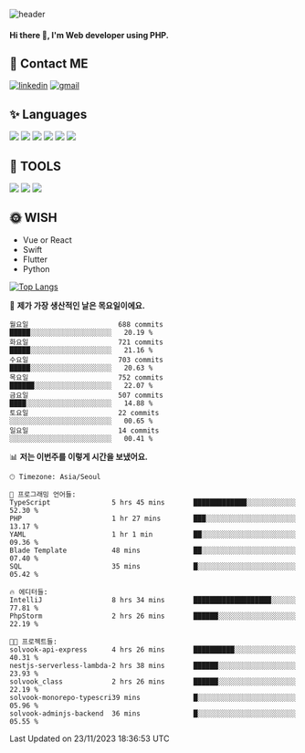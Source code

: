 ![header](https://capsule-render.vercel.app/api?type=waving&color=auto&height=300&section=header&text=Elin&fontSize=90&animation=twinkling)

#### Hi there 👋, I'm <b>Web developer</b> using PHP. ####

<!--
- 🔭 I’m currently working on Uniwill
- 🌱 I’m currently learning Vue or React or Python.
-->

<!---#### I am PHP developer --->

## 💌 Contact ME ###
[<img src='https://img.shields.io/badge/-EunjiKo-%230A66C2?style=flat-square&logo=LinkedIn&logoColor=white' alt='linkedin'>](https://www.linkedin.com/in/https://www.linkedin.com/in/eunji-ko-00a907164//)  [<img src='https://img.shields.io/badge/-einee214%40gmail.com-%23EA4335?style=flat-square&logo=Gmail&logoColor=white' alt='gmail'>](einee214@gmail.com)  


## ✨ Languages
<img src='https://img.shields.io/badge/-PHP-%23777BB4?style=for-the-badge&logo=PHP&logoColor=white'> <img src='https://img.shields.io/badge/-Laravel-%23FF2D20?style=for-the-badge&logo=Laravel&logoColor=white'> <img src='https://img.shields.io/badge/Jquery-%230769AD?style=for-the-badge&logo=Jquery&logoColor=white'> <img src='https://img.shields.io/badge/CSS3-%231572B6?style=for-the-badge&logo=CSS3&logoColor=white'> <img src='https://img.shields.io/badge/Bootstrap-%237952B3?style=for-the-badge&logo=Bootstrap&logoColor=white' > <img src='https://img.shields.io/badge/MySQL-%234479A1?style=for-the-badge&logo=MySQL&logoColor=white' >

## 🌷 TOOLS
<img src='https://img.shields.io/badge/PHPSTORM-%23000000?style=for-the-badge&logo=PhpStorm&logoColor=white' > <img src='https://img.shields.io/badge/GitLab-%23FCA121?style=for-the-badge&logo=GitLab&logoColor=white' > <img src='https://img.shields.io/badge/GitHub-%23181717?style=for-the-badge&logo=GitHub&logoColor=white'>


## 🌞 WISH
- Vue or React
- Swift
- Flutter
- Python


[![Top Langs](https://github-readme-stats.vercel.app/api/top-langs/?username=ein214&layout=compact)](https://github.com/anuraghazra/github-readme-stats)

<!--START_SECTION:waka-->
📅 **제가 가장 생산적인 날은 목요일이에요.** 

```text
월요일                      688 commits         █████░░░░░░░░░░░░░░░░░░░░   20.19 % 
화요일                      721 commits         █████░░░░░░░░░░░░░░░░░░░░   21.16 % 
수요일                      703 commits         █████░░░░░░░░░░░░░░░░░░░░   20.63 % 
목요일                      752 commits         ██████░░░░░░░░░░░░░░░░░░░   22.07 % 
금요일                      507 commits         ████░░░░░░░░░░░░░░░░░░░░░   14.88 % 
토요일                      22 commits          ░░░░░░░░░░░░░░░░░░░░░░░░░   00.65 % 
일요일                      14 commits          ░░░░░░░░░░░░░░░░░░░░░░░░░   00.41 % 
```


📊 **저는 이번주를 이렇게 시간을 보냈어요.** 

```text
🕑︎ Timezone: Asia/Seoul

💬 프로그래밍 언어들: 
TypeScript               5 hrs 45 mins       █████████████░░░░░░░░░░░░   52.30 % 
PHP                      1 hr 27 mins        ███░░░░░░░░░░░░░░░░░░░░░░   13.17 % 
YAML                     1 hr 1 min          ██░░░░░░░░░░░░░░░░░░░░░░░   09.36 % 
Blade Template           48 mins             ██░░░░░░░░░░░░░░░░░░░░░░░   07.40 % 
SQL                      35 mins             █░░░░░░░░░░░░░░░░░░░░░░░░   05.42 % 

🔥 에디터들: 
IntelliJ                 8 hrs 34 mins       ███████████████████░░░░░░   77.81 % 
PhpStorm                 2 hrs 26 mins       ██████░░░░░░░░░░░░░░░░░░░   22.19 % 

🐱‍💻 프로젝트들: 
solvook-api-express      4 hrs 26 mins       ██████████░░░░░░░░░░░░░░░   40.31 % 
nestjs-serverless-lambda-2 hrs 38 mins       ██████░░░░░░░░░░░░░░░░░░░   23.93 % 
solvook_class            2 hrs 26 mins       ██████░░░░░░░░░░░░░░░░░░░   22.19 % 
solvook-monorepo-typescri39 mins             █░░░░░░░░░░░░░░░░░░░░░░░░   05.96 % 
solvook-adminjs-backend  36 mins             █░░░░░░░░░░░░░░░░░░░░░░░░   05.55 % 
```


 Last Updated on 23/11/2023 18:36:53 UTC
<!--END_SECTION:waka-->

<!---![GitHub stats](https://github-readme-stats.vercel.app/api?username=ein214&show_icons=true&theme=dracula)  --->



